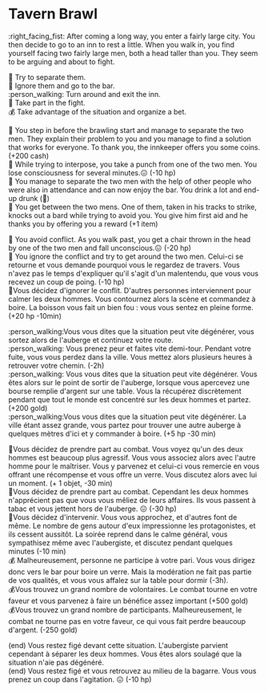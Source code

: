 # Tavern Brawl

:right_facing_fist: After coming a long way, you enter a fairly large city. You then decide to go to an inn to rest a little. When you walk in, you find yourself facing two fairly large men, both a head taller than you. They seem to be arguing and about to fight.

:raised_hands: Try to separate them.   
:beer: Ignore them and go to the bar.   
:person_walking: Turn around and exit the inn.   
:punch: Take part in the fight.   
:moneybag: Take advantage of the situation and organize a bet.

:raised_hands: You step in before the brawling start and manage to separate the two men. They explain their problem to you and you manage to find a solution that works for everyone. To thank you, the innkeeper offers you some coins. (+200 cash)  
:raised_hands: While trying to interpose, you take a punch from one of the two men. You lose consciousness for several minutes.:confounded: (-10 hp)  
:raised_hands: You manage to separate the two men with the help of other people who were also in attendance and can now enjoy the bar. You drink a lot and end-up drunk (:zany_face:)  
:raised_hands: You get between the two mens. One of them, taken in his tracks to strike, knocks out a bard while trying to avoid you. You give him first aid and he thanks you by offering you a reward (+1 item)

:beer: You avoid conflict. As you walk past, you get a chair thrown in the head by one of the two men and fall unconscious.:confounded: (-20 hp)  
:beer: You ignore the conflict and try to get around the two men. Celui-ci se retourne et vous demande pourquoi vous le regardez de travers. Vous n'avez pas le temps d'expliquer qu'il s'agit d'un malentendu, que vous vous recevez un coup de poing. (-10 hp)  
:beer:Vous décidez d'ignorer le conflit. D'autres personnes interviennent pour calmer les deux hommes. Vous contournez alors la scène et commandez à boire. La boisson vous fait un bien fou : vous vous sentez en pleine forme. (+20 hp -10min)

:person_walking:Vous vous dites que la situation peut vite dégénérer, vous sortez alors de l'auberge et continuez votre route.  
:person_walking: Vous prenez peur et faites vite demi-tour. Pendant votre fuite, vous vous perdez dans la ville. Vous mettez alors plusieurs heures à retrouver votre chemin. (-2h)  
:person_walking: Vous vous dites que la situation peut vite dégénérer. Vous êtes alors sur le point de sortir de l'auberge, lorsque vous apercevez une bourse remplie d'argent sur une table. Vous la récupérez discrètement pendant que tout le monde est concentré sur les deux hommes et partez. (+200 gold)  
:person_walking:Vous vous dites que la situation peut vite dégénérer. La ville étant assez grande, vous partez pour trouver une autre auberge à quelques mètres d'ici et y commander à boire. (+5 hp -30 min)

:punch:Vous décidez de prendre part au combat. Vous voyez qu'un des deux hommes est beaucoup plus agressif. Vous vous associez alors avec l'autre homme pour le maîtriser. Vous y parvenez et celui-ci vous remercie en vous offrant une récompense et vous offre un verre. Vous discutez alors avec lui un moment. (+ 1 objet, -30 min)  
:punch:Vous décidez de prendre part au combat. Cependant les deux hommes n'apprécient pas que vous vous mêliez de leurs affaires. Ils vous passent à tabac et vous jettent hors de l'auberge. :confounded: (-30 hp)  
:punch:Vous décidez d'intervenir. Vous vous approchez, et d'autres font de même. Le nombre de gens autour d'eux impressionne les protagonistes, et ils cessent aussitôt. La soirée reprend dans le calme général, vous sympathisez même avec l'aubergiste, et discutez pendant quelques minutes (-10 min)  
:moneybag: Malheureusement, personne ne participe à votre pari. Vous vous dirigez donc vers le bar pour boire un verre. Mais la modération ne fait pas partie de vos qualités, et vous vous affalez sur la table pour dormir (-3h).  
:moneybag:Vous trouvez un grand nombre de volontaires. Le combat tourne en votre faveur et vous parvenez à faire un bénéfice assez important (+500 gold)  
:moneybag:Vous trouvez un grand nombre de participants. Malheureusement, le combat ne tourne pas en votre faveur, ce qui vous fait perdre beaucoup d'argent. (-250 gold)

(end) Vous restez figé devant cette situation. L'aubergiste parvient cependant à séparer les deux hommes. Vous êtes alors soulagé que la situation n'aie pas dégénéré.  
(end) Vous restez figé et vous retrouvez au milieu de la bagarre. Vous vous prenez un coup dans l'agitation. :confounded: (-10 hp)
